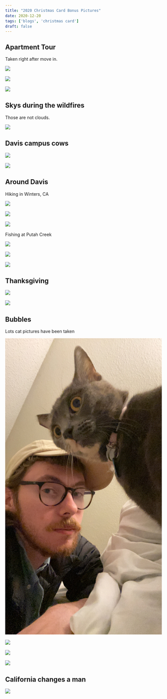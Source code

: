 ```yaml
---
title: "2020 Christmas Card Bonus Pictures"
date: 2020-12-20
tags: ['blogs', 'christmas card']
draft: false
---
```


## Apartment Tour

Taken right after move in.

![](/posts/images/IMG_3731.HEIC.png)

![](/posts/images/IMG_3733.HEIC.png)

![](/posts/images/IMG_6855.HEIC.png)

## Skys during the wildfires

Those are not clouds.

![](/posts/images/IMG_6885.HEIC.png)

## Davis campus cows

![](/posts/images/IMG_6875.HEIC.png)

![](/posts/images/IMG_6877.HEIC.png)

## Around Davis

Hiking in Winters, CA

![](/posts/images/IMG_3829.HEIC.png)

![](/posts/images/IMG_7303.HEIC.png)

![](/posts/images/IMG_7307.HEIC.png)


Fishing at Putah Creek

![](/posts/images/IMG_3883.HEIC.png)

![](/posts/images/IMG_3932.HEIC.png)

![](/posts/images/3891.png)

## Thanksgiving

![](/posts/images/IMG_7384.HEIC.png)

![](/posts/images/62802891679__4F8CFBCC-A8AA-46B3-9370-95359FD4B152.JPG)

## Bubbles

Lots cat pictures have been taken

![](/posts/images/IMG_3851.JPG)

![](/posts/images/IMG_7051.HEIC.png)

![](/posts/images/IMG_6947.HEIC.png)

![](/posts/images/IMG_7537.HEIC.png)

## California changes a man

![](/posts/images/62968205113__E274D9CD-3B76-43E3-A646-2B31A54D07F6.HEIC.png)







